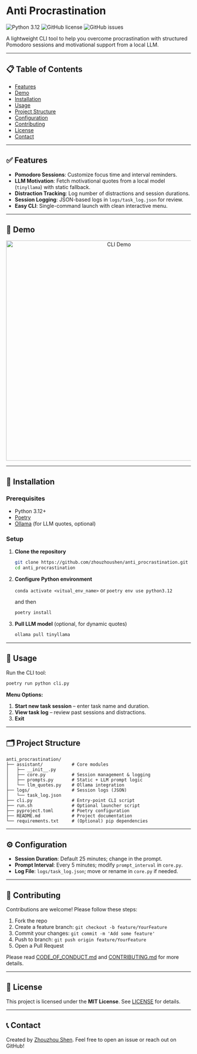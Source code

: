# Anti Procrastination

![Python 3.12](https://img.shields.io/badge/Python-3.12-blue)
![GitHub license](https://img.shields.io/github/license/zhouzhoushen/anti_procrastination)
![GitHub issues](https://img.shields.io/github/issues/zhouzhoushen/anti_procrastination)

A lightweight CLI tool to help you overcome procrastination with structured Pomodoro sessions and motivational support from a local LLM.

---

## 📋 Table of Contents
- [Features](#-features)
- [Demo](#-demo)
- [Installation](#-installation)
- [Usage](#-usage)
- [Project Structure](#-project-structure)
- [Configuration](#-configuration)
- [Contributing](#-contributing)
- [License](#-license)
- [Contact](#-contact)

---

## ✅ Features
- **Pomodoro Sessions**: Customize focus time and interval reminders.
- **LLM Motivation**: Fetch motivational quotes from a local model (`tinyllama`) with static fallback.
- **Distraction Tracking**: Log number of distractions and session durations.
- **Session Logging**: JSON-based logs in `logs/task_log.json` for review.
- **Easy CLI**: Single-command launch with clean interactive menu.

---

## 🚀 Demo
<p align="center">
  <img src="https://raw.githubusercontent.com/zhouzhoushen/anti_procrastination/main/demo.gif" alt="CLI Demo" width="600">
</p>

---

## 🔧 Installation

### Prerequisites
- Python 3.12+
- [Poetry](https://python-poetry.org/)
- [Ollama](https://ollama.com/) (for LLM quotes, optional)

### Setup

1. **Clone the repository**
   ```bash
   git clone https://github.com/zhouzhoushen/anti_procrastination.git
   cd anti_procrastination
   ```

2. **Configure Python environment**

   `conda activate <vitual_env_name>` or `poetry env use python3.12`

   and then
   ```bash
   poetry install
   ```

3. **Pull LLM model** (optional, for dynamic quotes)
   ```bash
   ollama pull tinyllama
   ```

---

## 🏃 Usage

Run the CLI tool:
```bash
poetry run python cli.py
```

**Menu Options:**
1. **Start new task session** – enter task name and duration.
2. **View task log** – review past sessions and distractions.
3. **Exit**

---

## 🗂 Project Structure

```text
anti_procrastination/
├── assistant/           # Core modules
│   ├── __init__.py
│   ├── core.py          # Session management & logging
│   ├── prompts.py       # Static + LLM prompt logic
│   └── llm_quotes.py    # Ollama integration
├── logs/                # Session logs (JSON)
│   └── task_log.json
├── cli.py               # Entry-point CLI script
├── run.sh               # Optional launcher script
├── pyproject.toml       # Poetry configuration
├── README.md            # Project documentation
└── requirements.txt     # (Optional) pip dependencies
```

---

## ⚙️ Configuration

- **Session Duration**: Default 25 minutes; change in the prompt.
- **Prompt Interval**: Every 5 minutes; modify `prompt_interval` in `core.py`.
- **Log File**: `logs/task_log.json`; move or rename in `core.py` if needed.

---

## 🤝 Contributing

Contributions are welcome! Please follow these steps:

1. Fork the repo
2. Create a feature branch: `git checkout -b feature/YourFeature`
3. Commit your changes: `git commit -m 'Add some feature'`
4. Push to branch: `git push origin feature/YourFeature`
5. Open a Pull Request

Please read [CODE_OF_CONDUCT.md](CODE_OF_CONDUCT.md) and [CONTRIBUTING.md](CONTRIBUTING.md) for more details.

---

## 📄 License

This project is licensed under the **MIT License**. See [LICENSE](LICENSE.txt) for details.

---

## 📞 Contact

Created by [Zhouzhou Shen](https://github.com/zhouzhoushen). Feel free to open an issue or reach out on GitHub!